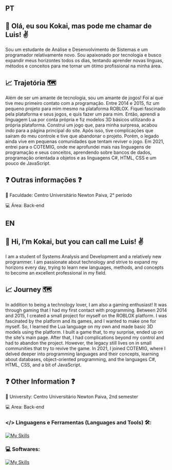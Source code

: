 ## PT

## 👋 Olá, eu sou Kokai, mas pode me chamar de Luis! ✌️ ##
Sou um estudante de Análise e Desenvolvimento de Sistemas e um programador relativamente novo. Sou apaixonado por tecnologia e busco expandir meus horizontes todos os dias, tentando aprender novas línguas, métodos e conceitos para me tornar um ótimo profissional na minha área.

## 📈 Trajetória 🗺️ ##
Além de ser um amante de tecnologia, sou um amante de jogos! Foi aí que tive meu primeiro contato com a programação. Entre 2014 e 2015, fiz um pequeno projeto para mim mesmo na plataforma ROBLOX. Fiquei fascinado pela plataforma e seus jogos, e quis fazer um para mim. Então, aprendi a linguagem Lua por conta própria e fiz modelos 3D básicos utilizando a própria plataforma. Construi um jogo que, para minha surpresa, acabou indo para a página principal do site. Após isso, tive complicações que saíram do meu controle e tive que abandonar o projeto. Porém, o legado ainda vive em pequenas comunidades que tentam reviver o jogo. Em 2021, entrei para o COTEMIG, onde me aprofundei mais nas linguagens de programação e seus conceitos, aprendendo sobre bancos de dados, programação orientada a objetos e as linguagens C#, HTML, CSS e um pouco de JavaScript.

## ❓ Outras informações ❓ ##
📘 Faculdade: Centro Universitário Newton Paiva, 2° período

💻 Área: Back-end

## EN
## 👋 Hi, I’m Kokai, but you can call me Luis! ✌️ ##
I am a student of Systems Analysis and Development and a relatively new programmer. I am passionate about technology and strive to expand my horizons every day, trying to learn new languages, methods, and concepts to become an excellent professional in my field.

## 📈 Journey 🗺️ ##
In addition to being a technology lover, I am also a gaming enthusiast! It was through gaming that I had my first contact with programming. Between 2014 and 2015, I created a small project for myself on the ROBLOX platform. I was fascinated by the platform and its games, and I wanted to make one for myself. So, I learned the Lua language on my own and made basic 3D models using the platform. I built a game that, to my surprise, ended up on the site's main page. After that, I had complications beyond my control and had to abandon the project. However, the legacy still lives on in small communities that try to revive the game. In 2021, I joined COTEMIG, where I delved deeper into programming languages and their concepts, learning about databases, object-oriented programming, and the languages C#, HTML, CSS, and a bit of JavaScript.

## ❓ Other Information ❓ ##
📘 University: Centro Universitário Newton Paiva, 2nd semester

💻 Area: Back-end

### </> Linguagens e Ferramentas (Languages and Tools) 🛠️:

[![My Skills](https://skillicons.dev/icons?i=java,cs,py,lua,html,css,mysql)](https://skillicons.dev)

### 💻 Softwares:

[![My Skills](https://skillicons.dev/icons?i=visualstudio,vscode,idea,pycharm,webstorm,robloxstudio)](https://skillicons.dev)


<!--
**K0kai/K0kai** is a ✨ _special_ ✨ repository because its `README.md` (this file) appears on your GitHub profile.

Here are some ideas to get you started:

- 🔭 I’m currently working on ...
- 🌱 I’m currently learning ...
- 👯 I’m looking to collaborate on ...
- 🤔 I’m looking for help with ...
- 💬 Ask me about ...
- 📫 How to reach me: ...
- 😄 Pronouns: ...
- ⚡ Fun fact: ...
-->
